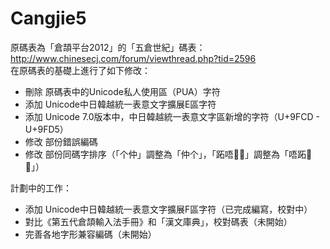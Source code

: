 # Cangjie5
原碼表為「倉頡平台2012」的「五倉世紀」碼表：http://www.chinesecj.com/forum/viewthread.php?tid=2596  
在原碼表的基礎上進行了如下修改：  
- 刪除 原碼表中的Unicode私人使用區（PUA）字符
- 添加 Unicode中日韓越統一表意文字擴展E區字符
- 添加 Unicode 7.0版本中，中日韓越統一表意文字區新增的字符（U+9FCD - U+9FD5）
- 修改 部份錯誤編碼
- 修改 部份同碼字排序（「个仲」調整為「仲个」，「跖唔𠵠𠼘」調整為「唔跖𠵠𠼘」）  

計劃中的工作：
- 添加 Unicode中日韓越統一表意文字擴展F區字符（已完成編寫，校對中）
- 對比《第五代倉頡輸入法手冊》和「漢文庫典」，校對碼表（未開始）
- 完善各地字形兼容編碼（未開始）

